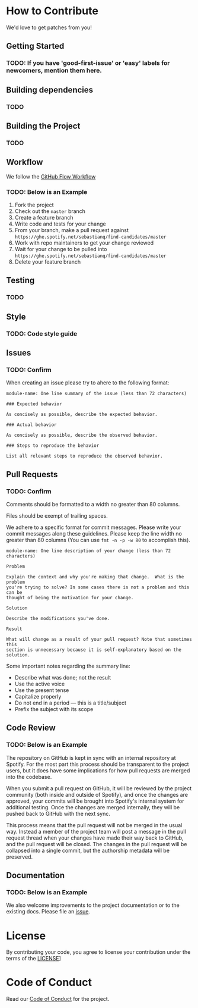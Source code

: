 # How to Contribute

We'd love to get patches from you!

## Getting Started

### TODO: If you have 'good-first-issue' or 'easy' labels for newcomers, mention them here.

## Building dependencies

### TODO

## Building the Project

### TODO

## Workflow

We follow the [GitHub Flow Workflow](https://guides.github.com/introduction/flow/)

### TODO: Below is an Example

1.  Fork the project 
1.  Check out the `master` branch 
1.  Create a feature branch
1.  Write code and tests for your change 
1.  From your branch, make a pull request against `https://ghe.spotify.net/sebastianq/find-candidates/master` 
1.  Work with repo maintainers to get your change reviewed 
1.  Wait for your change to be pulled into `https://ghe.spotify.net/sebastianq/find-candidates/master`
1.  Delete your feature branch

## Testing

### TODO

## Style

### TODO: Code style guide

## Issues

### TODO: Confirm

When creating an issue please try to ahere to the following format:

    module-name: One line summary of the issue (less than 72 characters)

    ### Expected behavior

    As concisely as possible, describe the expected behavior.

    ### Actual behavior

    As concisely as possible, describe the observed behavior.

    ### Steps to reproduce the behavior

    List all relevant steps to reproduce the observed behavior.

## Pull Requests

### TODO: Confirm

Comments should be formatted to a width no greater than 80 columns.

Files should be exempt of trailing spaces.

We adhere to a specific format for commit messages. Please write your commit
messages along these guidelines. Please keep the line width no greater than 80
columns (You can use `fmt -n -p -w 80` to accomplish this).

    module-name: One line description of your change (less than 72 characters)

    Problem

    Explain the context and why you're making that change.  What is the problem
    you're trying to solve? In some cases there is not a problem and this can be
    thought of being the motivation for your change.

    Solution

    Describe the modifications you've done.

    Result

    What will change as a result of your pull request? Note that sometimes this
    section is unnecessary because it is self-explanatory based on the solution.

Some important notes regarding the summary line:

* Describe what was done; not the result 
* Use the active voice 
* Use the present tense 
* Capitalize properly 
* Do not end in a period — this is a title/subject 
* Prefix the subject with its scope

## Code Review

### TODO: Below is an Example

The repository on GitHub is kept in sync with an internal repository at
Spotify. For the most part this process should be transparent to the project users,
but it does have some implications for how pull requests are merged into the
codebase.

When you submit a pull request on GitHub, it will be reviewed by the project
community (both inside and outside of Spotify), and once the changes are
approved, your commits will be brought into Spotify's internal system for
additional testing. Once the changes are merged internally, they will be pushed
back to GitHub with the next sync.

This process means that the pull request will not be merged in the usual way.
Instead a member of the project team will post a message in the pull request
thread when your changes have made their way back to GitHub, and the pull
request will be closed.
The changes in the pull request will be collapsed into a single commit, but the
authorship metadata will be preserved.

## Documentation

### TODO: Below is an Example

We also welcome improvements to the project documentation or to the existing
docs. Please file an [issue](https://$REPOURL/issues/New).

# License 

By contributing your code, you agree to license your contribution under the 
terms of the [LICENSE](https://$LINKTOLICENSEFILE)]

# Code of Conduct

Read our [Code of Conduct](CODE_OF_CONDUCT.md) for the project.
